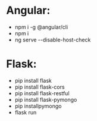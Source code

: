 # Angular:
- npm i -g @angular/cli
- npm i
- ng serve --disable-host-check

# Flask:
- pip install flask
- pip install flask-cors
- pip install flask-restful
- pip install flask-pymongo
- pip installpymongo
- flask run
